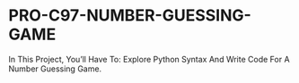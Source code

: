 # PRO-C97-NUMBER-GUESSING-GAME
In This Project, You’ll Have To: Explore Python Syntax And Write Code For A Number Guessing Game.

